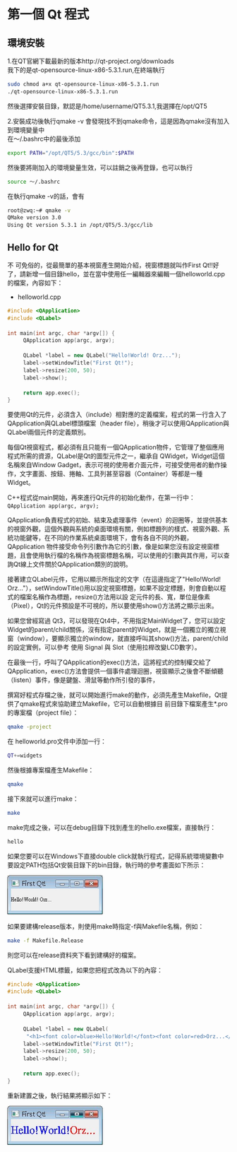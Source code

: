 # 第一個 Qt 程式

## 環境安裝

1.在QT官網下載最新的版本http://qt-project.org/downloads<br>
我下的是qt-opensource-linux-x86-5.3.1.run,在終端執行<br>

```sh
sudo chmod a+x qt-opensource-linux-x86-5.3.1.run
./qt-opensource-linux-x86-5.3.1.run
```

然後選擇安裝目錄，默認是/home/username/QT5.3.1,我選擇在/opt/QT5

2.安裝成功後執行qmake -v 會發現找不到qmake命令，這是因為qmake沒有加入到環境變量中<br>
在～/.bashrc中的最後添加<br>
```sh
export PATH="/opt/QT5/5.3/gcc/bin":$PATH
```

然後要將剛加入的環境變量生效，可以註銷之後再登錄，也可以執行

```sh
source ～/.bashrc
```

在執行qmake -v的話，會有

```sh
root@zwq:~# qmake -v
QMake version 3.0
Using Qt version 5.3.1 in /opt/QT5/5.3/gcc/lib
```


## Hello for Qt

不 可免俗的，從最簡單的基本視窗產生開始介紹，視窗標題就叫作First Qt!!好了，請新增一個目錄hello，並在當中使用任一編輯器來編輯一個helloworld.cpp的檔案，內容如下： 
- helloworld.cpp

```cpp
#include <QApplication>
#include <QLabel>

int main(int argc, char *argv[]) {
     QApplication app(argc, argv);

     QLabel *label = new QLabel("Hello!World! Orz...");
     label->setWindowTitle("First Qt!");
     label->resize(200, 50);
     label->show();

     return app.exec();
}
```
要使用Qt的元件，必須含入（include）相對應的定義檔案，程式的第一行含入了QApplication與QLabel標頭檔案（header file），稍後才可以使用QApplication與QLabel兩個元件的定義類別。

每個Qt視窗程式，都必須有且只能有一個QApplication物件，它管理了整個應用程式所需的資源，QLabel是Qt的圖型元件之一，繼承自 QWidget，Widget這個名稱來自Window Gadget，表示可視的使用者介面元件，可接受使用者的動作操作，文字畫面、按鈕、捲軸、工具列甚至容器（Container）等都是一種 Widget。

C++程式從main開始，再來進行Qt元件的初始化動作，在第一行中：
`QApplication app(argc, argv);`

QApplication負責程式的初始、結束及處理事件（event）的迴圈等，並提供基本的視窗外觀，這個外觀與系統的桌面環境有關，例如標題列的樣式、視窗外觀、系統功能鍵等，在不同的作業系統桌面環境下，會有各自不同的外觀，QApplication 物件接受命令列引數作為它的引數，像是如果您沒有設定視窗標題，且會使用執行檔的名稱作為視窗標題名稱，可以使用的引數與其作用，可以查詢Qt線上文件關於QApplication類別的說明。 

接著建立QLabel元件，它用以顯示所指定的文字（在這邊指定了"Hello!World! Orz..."），setWindowTitle()用以設定視窗標題，如果不設定標題，則會自動以程式的檔案名稱作為標題，resize()方法用以設 定元件的長、寬，單位是像素（Pixel），Qt的元件預設是不可視的，所以要使用show()方法將之顯示出來。

如果您曾經寫過 Qt3，可以發現在Qt4中，不用指定MainWidget了，您可以設定Widget的parent/child關係，沒有指定parent的Widget，就是一個獨立的獨立視窗（window），要顯示獨立的window，就直接呼叫其show()方法，parent/child的設定實例，可以參考 使用 Signal 與 Slot（使用拉桿改變LCD數字）。

在最後一行，呼叫了QApplication的exec()方法，這將程式的控制權交給了QApplication，exec()方法會提供一個事件處理迴圈，視窗顯示之後會不斷傾聽（listen）事件，像是鍵盤、滑鼠等動作所引發的事件，

撰寫好程式存檔之後，就可以開始進行make的動作，必須先產生Makefile，Qt提供了qmake程式來協助建立Makefile，它可以自動根據目 前目錄下檔案產生*.pro的專案檔（project file）：

```sh
qmake -project
```

在 helloworld.pro文件中添加一行：


```sh
QT+=widgets
```

然後根據專案檔產生Makefile：
```sh
qmake 
```

接下來就可以進行make： 
```sh
make 
```

make完成之後，可以在debug目錄下找到產生的hello.exe檔案，直接執行：
```sh
hello
```

如果您要可以在Windows下直接double click就執行程式，記得系統環境變數中要設定PATH包括Qt安裝目錄下的bin目錄，執行時的參考畫面如下所示：

![](./images/FirstQt-1.jpg)

如果要建構release版本，則使用make時指定-f與Makefile名稱，例如：

```sh
make -f Makefile.Release
```

則您可以在release資料夾下看到建構好的檔案。

QLabel支援HTML標籤，如果您把程式改為以下的內容：

```cpp
#include <QApplication>
#include <QLabel>

int main(int argc, char *argv[]) {
     QApplication app(argc, argv);

     QLabel *label = new QLabel(
      "<h1><font color=blue>Hello!World!</font><font color=red>Orz...</font></h1>");
     label->setWindowTitle("First Qt!");
     label->resize(200, 50);
     label->show();

     return app.exec();
}
```

重新建置之後，執行結果將顯示如下：

![](./images/FirstQt-2.jpg)

